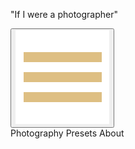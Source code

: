 "If I were a photographer"

 <div class="dropdown">
          <button onclick="myFunction()" class="dropdown__nav">
          <img src="img/header/04.png" class="dropdown__icon">
          </button>
          <div class="dropdown__content">
            <a class="h-centerside__link-item">Photography</a>
            <a class="h-centerside__link-item">Presets</a>
            <a class="h-centerside__link-item">About</a>
          </div>
        </div>

